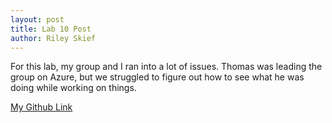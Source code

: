 ```yaml
---
layout: post
title: Lab 10 Post
author: Riley Skief
---
```


For this lab, my group and I ran into a lot of issues. Thomas was leading the group on Azure, but we struggled to figure out how to see what he was doing while working on things.





[My Github Link](https://github.com/rileyskief/csci340lab9)